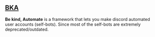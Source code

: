 [BKA](bka.png)
---
**Be kind, Automate** is a framework that lets you make discord automated user accounts (self-bots). Since most of the self-bots are extremely deprecated/outdated.
